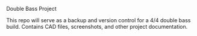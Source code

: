 Double Bass Project

This repo will serve as a backup and version control for a 4/4 double bass build. Contains CAD files, screenshots, and other project documentation.
